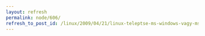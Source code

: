 ```yaml
---
layout: refresh
permalink: node/606/
refresh_to_post_id: /linux/2009/04/21/linux-teleptse-ms-windows-vagy-msik-linux-all
---
```

